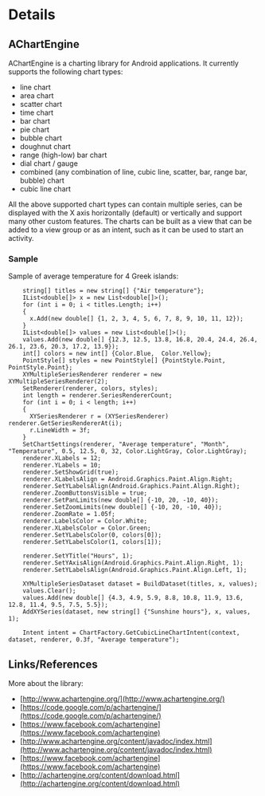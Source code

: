 # Details

## AChartEngine

AChartEngine is a charting library for Android applications. It currently supports the 
following chart types:

*	line chart
*	area chart
*	scatter chart
*	time chart
*	bar chart
*	pie chart
*	bubble chart
*	doughnut chart
*	range (high-low) bar chart
*	dial chart / gauge
*	combined (any combination of line, cubic line, scatter, bar, range bar, bubble) chart
*	cubic line chart

All the above supported chart types can contain multiple series, can be displayed with 
the X axis horizontally (default) or vertically and support many other custom features. 
The charts can be built as a view that can be added to a view group or as an intent, 
such as it can be used to start an activity.
 

### Sample 

Sample of average temperature for 4 Greek islands:


		string[] titles = new string[] {"Air temperature"};
		IList<double[]> x = new List<double[]>();
		for (int i = 0; i < titles.Length; i++)
		{
		  x.Add(new double[] {1, 2, 3, 4, 5, 6, 7, 8, 9, 10, 11, 12});
		}
		IList<double[]> values = new List<double[]>();
		values.Add(new double[] {12.3, 12.5, 13.8, 16.8, 20.4, 24.4, 26.4, 26.1, 23.6, 20.3, 17.2, 13.9});
		int[] colors = new int[] {Color.Blue,  Color.Yellow};
		PointStyle[] styles = new PointStyle[] {PointStyle.Point, PointStyle.Point};
		XYMultipleSeriesRenderer renderer = new XYMultipleSeriesRenderer(2);
		SetRenderer(renderer, colors, styles);
		int length = renderer.SeriesRendererCount;
		for (int i = 0; i < length; i++)
		{
		  XYSeriesRenderer r = (XYSeriesRenderer) renderer.GetSeriesRendererAt(i);
		  r.LineWidth = 3f;
		}
		SetChartSettings(renderer, "Average temperature", "Month", "Temperature", 0.5, 12.5, 0, 32, Color.LightGray, Color.LightGray);
		renderer.XLabels = 12;
		renderer.YLabels = 10;
		renderer.SetShowGrid(true);
		renderer.XLabelsAlign = Android.Graphics.Paint.Align.Right;
		renderer.SetYLabelsAlign(Android.Graphics.Paint.Align.Right);
		renderer.ZoomButtonsVisible = true;
		renderer.SetPanLimits(new double[] {-10, 20, -10, 40});
		renderer.SetZoomLimits(new double[] {-10, 20, -10, 40});
		renderer.ZoomRate = 1.05f;
		renderer.LabelsColor = Color.White;
		renderer.XLabelsColor = Color.Green;
		renderer.SetYLabelsColor(0, colors[0]);
		renderer.SetYLabelsColor(1, colors[1]);

		renderer.SetYTitle("Hours", 1);
		renderer.SetYAxisAlign(Android.Graphics.Paint.Align.Right, 1);
		renderer.SetYLabelsAlign(Android.Graphics.Paint.Align.Left, 1);

		XYMultipleSeriesDataset dataset = BuildDataset(titles, x, values);
		values.Clear();
		values.Add(new double[] {4.3, 4.9, 5.9, 8.8, 10.8, 11.9, 13.6, 12.8, 11.4, 9.5, 7.5, 5.5});
		AddXYSeries(dataset, new string[] {"Sunshine hours"}, x, values, 1);

		Intent intent = ChartFactory.GetCubicLineChartIntent(context, dataset, renderer, 0.3f, "Average temperature");

## Links/References

More about the library:

*	[http://www.achartengine.org/](http://www.achartengine.org/)
*	[https://code.google.com/p/achartengine/](https://code.google.com/p/achartengine/)
*	[https://www.facebook.com/achartengine](https://www.facebook.com/achartengine)
*	[http://www.achartengine.org/content/javadoc/index.html](http://www.achartengine.org/content/javadoc/index.html)
*	[https://www.facebook.com/achartengine](https://www.facebook.com/achartengine)
*	[http://achartengine.org/content/download.html](http://achartengine.org/content/download.html)



